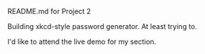 README.md for Project 2

Building xkcd-style password generator. At least trying to. 

I'd like to attend the live demo for my section.